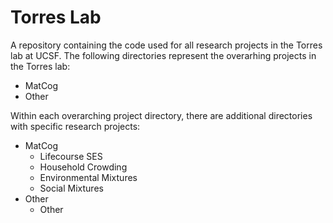 # Torres Lab

A repository containing the code used for all research projects in the Torres lab at UCSF. The following directories represent the overarhing projects in the Torres lab:

- MatCog
- Other

Within each overarching project directory, there are additional directories with specific research projects: 

- MatCog
  - Lifecourse SES
  - Household Crowding
  - Environmental Mixtures
  - Social Mixtures
- Other
  - Other

